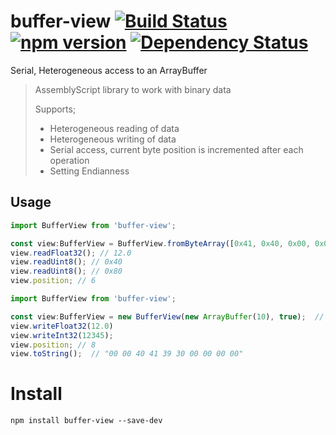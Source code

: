 # buffer-view [![Build Status](https://travis-ci.org/bealearts/buffer-view.png?branch=master)](https://travis-ci.org/bealearts/buffer-view) [![npm version](https://badge.fury.io/js/buffer-view.svg)](http://badge.fury.io/js/buffer-view) [![Dependency Status](https://david-dm.org/bealearts/buffer-view.png)](https://david-dm.org/bealearts/buffer-view)

Serial, Heterogeneous access to an ArrayBuffer

> AssemblyScript library to work with binary data
>
>  Supports;
> * Heterogeneous reading of data
> * Heterogeneous writing of data
> * Serial access, current byte position is incremented after each operation
> * Setting Endianness


## Usage
```ts
import BufferView from 'buffer-view';

const view:BufferView = BufferView.fromByteArray([0x41, 0x40, 0x00, 0x00, 0x40, 0x80, 0x00, 0x00]);
view.readFloat32(); // 12.0
view.readUint8(); // 0x40
view.readUint8(); // 0x80
view.position; // 6
```

```ts
import BufferView from 'buffer-view';

const view:BufferView = new BufferView(new ArrayBuffer(10), true);  // littleEndian
view.writeFloat32(12.0)
view.writeInt32(12345);
view.position; // 8
view.toString();  // "00 00 40 41 39 30 00 00 00 00"
```


# Install
```shell
npm install buffer-view --save-dev
```
